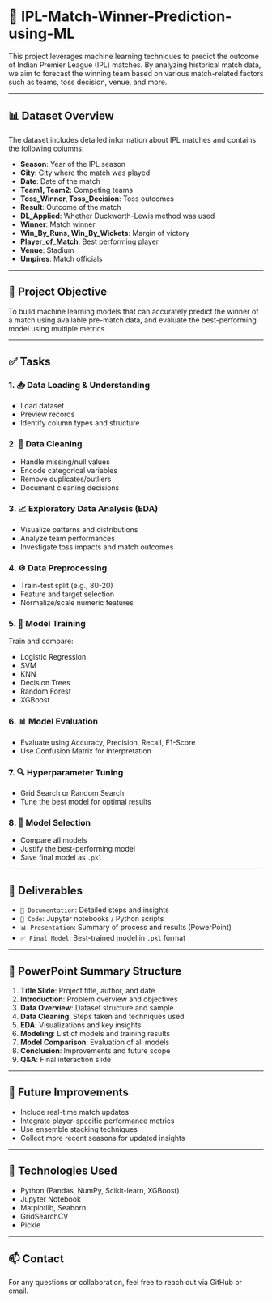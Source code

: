 # 🏏 IPL-Match-Winner-Prediction-using-ML

This project leverages machine learning techniques to predict the outcome of Indian Premier League (IPL) matches. By analyzing historical match data, we aim to forecast the winning team based on various match-related factors such as teams, toss decision, venue, and more.

---

## 📊 Dataset Overview

The dataset includes detailed information about IPL matches and contains the following columns:

- **Season**: Year of the IPL season
- **City**: City where the match was played
- **Date**: Date of the match
- **Team1, Team2**: Competing teams
- **Toss_Winner, Toss_Decision**: Toss outcomes
- **Result**: Outcome of the match
- **DL_Applied**: Whether Duckworth-Lewis method was used
- **Winner**: Match winner
- **Win_By_Runs, Win_By_Wickets**: Margin of victory
- **Player_of_Match**: Best performing player
- **Venue**: Stadium
- **Umpires**: Match officials

---

## 🎯 Project Objective

To build machine learning models that can accurately predict the winner of a match using available pre-match data, and evaluate the best-performing model using multiple metrics.

---

## ✅ Tasks

### 1. 📥 Data Loading & Understanding
- Load dataset
- Preview records
- Identify column types and structure

### 2. 🧹 Data Cleaning
- Handle missing/null values
- Encode categorical variables
- Remove duplicates/outliers
- Document cleaning decisions

### 3. 📈 Exploratory Data Analysis (EDA)
- Visualize patterns and distributions
- Analyze team performances
- Investigate toss impacts and match outcomes

### 4. ⚙️ Data Preprocessing
- Train-test split (e.g., 80-20)
- Feature and target selection
- Normalize/scale numeric features

### 5. 🤖 Model Training
Train and compare:
- Logistic Regression
- SVM
- KNN
- Decision Trees
- Random Forest
- XGBoost

### 6. 📊 Model Evaluation
- Evaluate using Accuracy, Precision, Recall, F1-Score
- Use Confusion Matrix for interpretation

### 7. 🔍 Hyperparameter Tuning
- Grid Search or Random Search
- Tune the best model for optimal results

### 8. 🥇 Model Selection
- Compare all models
- Justify the best-performing model
- Save final model as `.pkl`

---

## 📌 Deliverables

- `📄 Documentation`: Detailed steps and insights
- `📁 Code`: Jupyter notebooks / Python scripts
- `📊 Presentation`: Summary of process and results (PowerPoint)
- `✅ Final Model`: Best-trained model in `.pkl` format

---

## 📎 PowerPoint Summary Structure

1. **Title Slide**: Project title, author, and date  
2. **Introduction**: Problem overview and objectives  
3. **Data Overview**: Dataset structure and sample  
4. **Data Cleaning**: Steps taken and techniques used  
5. **EDA**: Visualizations and key insights  
6. **Modeling**: List of models and training results  
7. **Model Comparison**: Evaluation of all models  
8. **Conclusion**: Improvements and future scope  
9. **Q&A**: Final interaction slide  

---

## 🚀 Future Improvements

- Include real-time match updates
- Integrate player-specific performance metrics
- Use ensemble stacking techniques
- Collect more recent seasons for updated insights

---

## 🧠 Technologies Used

- Python (Pandas, NumPy, Scikit-learn, XGBoost)
- Jupyter Notebook
- Matplotlib, Seaborn
- GridSearchCV
- Pickle

---

## 📫 Contact

For any questions or collaboration, feel free to reach out via GitHub or email.

